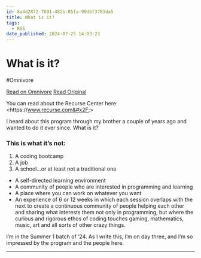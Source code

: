 ```yaml
---
id: 8a4d2872-7691-482b-85fa-99d6f3783da5
title: What is it?
tags:
  - RSS
date_published: 2024-07-25 14:03:23
---
```


# What is it?
#Omnivore

[Read on Omnivore](https://omnivore.app/me/what-is-it-190eb8974a8)
[Read Original](https://elijer.github.io/garden/Recurse/What-is-it)



You can read about the Recurse Center here: &lt;https:&#x2F;&#x2F;www.recurse.com&#x2F;&gt;

I heard about this program through my brother a couple of years ago and wanted to do it ever since. What is it?

### This is what it’s not:

1. A coding bootcamp
2. A job
3. A school…or at least not a traditional one
* A self-directed learning environment
* A community of people who are interested in programming and learning
* A place where you can work on whatever you want
* An experience of 6 or 12 weeks in which each session overlaps with the next to create a continuous community of people helping each other and sharing what interests them not only in programming, but where the curious and rigorous ethos of coding touches gaming, mathematics, music, art and all sorts of other crazy things.

I’m in the Summer 1 batch of ‘24\. As I write this, I’m on day three, and I’m so impressed by the program and the people here.

---